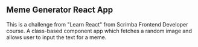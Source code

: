 ## Meme Generator React App
 This is a challenge from "Learn React" from Scrimba Frontend Developer course. A class-based component app which fetches a random image and allows user to input the text for a meme.  
